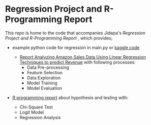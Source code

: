 # Regression Project and R-Programming Report

This repo is home to the code that accompanies Jidapa's *Regression Project and R-Programming Report* , which provides; 
- example python code for regression in main.py or [kaggle code ](https://kaggle.com/code/jidapapooljan/linear-regression)
  - [Report Analyzing Amazon Sales Data Using Linear Regression Techniques to predict Revenue](https://github.com/JPP-J/regression_project/blob/2001b56bd0b6a565ff3346862299224daee56dff/R_hypothesis_testing_report.pdf) with following processes:
    - Data Pre-processing
    - Feature Selection
    - Data Exploration
    - Model Training
    - Model Evaluation
  
- [R programming report](https://github.com/JPP-J/regression_project/blob/b2039db0b3abe4dd13119cf0d911b78e3580f2ab/R_hypothesis_testing_report.pdf) about hypothesis and testing with:
  - Chi-Square Test 
  - Logit Model
  - Regression Analysis
 


